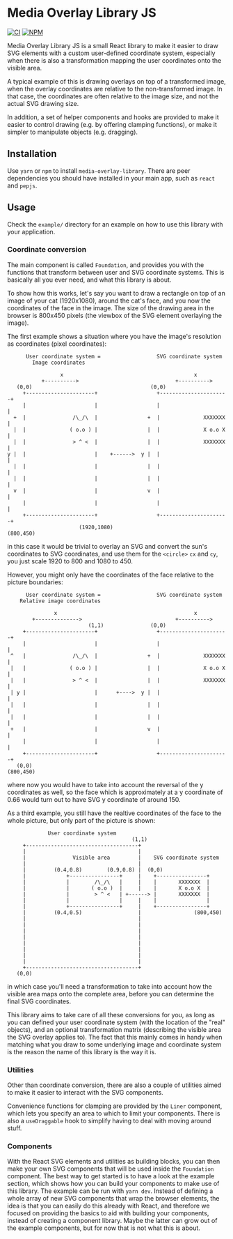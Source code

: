 # Media Overlay Library JS

[![CI][ci-image]][ci-url]
[![NPM][npm-image]][npm-url]

[ci-image]: https://github.com/AxisCommunications/media-overlay-library-js/workflows/CI/badge.svg
[ci-url]: https://github.com/AxisCommunications/media-overlay-library-js/actions
[npm-image]: https://img.shields.io/npm/v/media-overlay-library.svg
[npm-url]: https://www.npmjs.com/package/media-overlay-library

Media Overlay Library JS is a small React library to make it easier to draw SVG
elements with a custom user-defined coordinate system, especially when there is
also a transformation mapping the user coordinates onto the visible area.

A typical example of this is drawing overlays on top of a transformed image,
when the overlay coordinates are relative to the non-transformed image.
In that case, the coordinates are often relative to the image size, and not
the actual SVG drawing size.

In addition, a set of helper components and hooks are provided to make it easier
to control drawing (e.g. by offering clamping functions), or make it simpler to
manipulate objects (e.g. dragging).

## Installation

Use `yarn` or `npm` to install `media-overlay-library`. There are peer
dependencies you should have installed in your main app, such as `react` and
`pepjs`.

## Usage

Check the `example/` directory for an example on how to use this library with
your application.

### Coordinate conversion

The main component is called `Foundation`, and provides you with the functions
that transform between user and SVG coordinate systems. This is basically all
you ever need, and what this library is about.

To show how this works, let's say you want to draw a rectangle on top of an
image of your cat (1920x1080), around the cat's face, and you now the
coordinates of the face in the image. The size of the drawing area in the
browser is 800x450 pixels (the viewbox of the SVG element overlaying the
image).

The first example shows a situation where you have the image's resolution as
coordinates (pixel coordinates):

```
      User coordinate system =                  SVG coordinate system
        Image coordinates

                 x                                          x
           +---------->                               +---------->
   (0,0)                                      (0,0)
     +----------------------+                   +----------------------+
     |                      |                   |                      |
  +  |               /\_/\  |                +  |              XXXXXXX |
  |  |              ( o.o ) |                |  |              X o.o X |
  |  |               > ^ <  |                |  |              XXXXXXX |
y |  |                      |    +------>  y |  |                      |
  |  |                      |                |  |                      |
  |  |                      |                |  |                      |
  v  |                      |                v  |                      |
     |                      |                   |                      |
     +----------------------+                   +----------------------+
                       (1920,1080)                                 (800,450)
```

in this case it would be trivial to overlay an SVG and convert the sun's
coordinates to SVG coordinates, and use them for the `<circle>` `cx` and `cy`,
you just scale 1920 to 800 and 1080 to 450.

However, you might only have the coordinates of the face relative to the
picture boundaries:

```
      User coordinate system =                  SVG coordinate system
    Relative image coordinates

               x                                            x
        +-------------->                              +---------->
                          (1,1)               (0,0)
     +----------------------+                   +----------------------+
     |                      |                   |                      |
 ^   |               /\_/\  |                +  |              XXXXXXX |
 |   |              ( o.o ) |                |  |              X o.o X |
 |   |               > ^ <  |                |  |              XXXXXXX |
 | y |                      |      +---->  y |  |                      |
 |   |                      |                |  |                      |
 |   |                      |                |  |                      |
 +   |                      |                v  |                      |
     |                      |                   |                      |
     +----------------------+                   +----------------------+
   (0,0)                                                           (800,450)
```

where now you would have to take into account the reversal of the y coordinates
as well, so the face which is approximately at a y coordinate of 0.66 would turn
out to have SVG y coordinate of around 150.

As a third example, you still have the realtive coordinates of the face to the
whole picture, but only part of the picture is shown:

```
             User coordinate system
                                        (1,1)
     +------------------------------------+
     |                                    |
     |               Visible area         |    SVG coordinate system
     |                                    |
     |         (0.4,0.8)        (0.9,0.8) |  (0,0)
     |             +----------------+     |    +----------------+
     |             |        /\_/\   |     |    |       XXXXXXX  |
     |             |       ( o.o )  |     |    |       X o.o X  |
     |             |        > ^ <   | +------> |       XXXXXXX  |
     |             |                |     |    |                |
     |             +----------------+     |    +----------------+
     |         (0.4,0.5)                  |                 (800,450)
     |                                    |
     |                                    |
     |                                    |
     |                                    |
     |                                    |
     |                                    |
     |                                    |
     |                                    |
     +------------------------------------+
   (0,0)
```

in which case you'll need a transformation to take into account how the visible
area maps onto the complete area, before you can determine the final SVG coordinates.

This library aims to take care of all these conversions for you, as long
as you can defined your user coordinate system (with the location of the "real"
objects), and an optional transformation matrix (describing the visible area
the SVG overlay applies to). The fact that this mainly comes in handy when
matching what you draw to some underlying image and coordinate system is
the reason the name of this library is the way it is.

### Utilities

Other than coordinate conversion, there are also a couple of utilities aimed to
make it easier to interact with the SVG components.

Convenience functions for clamping are provided by the `Liner` component, which
lets you specify an area to which to limit your components. There is also a
`useDraggable` hook to simplify having to deal with moving around stuff.

### Components

With the React SVG elements and utilities as building blocks, you can then make
your own SVG components that will be used inside the `Foundation` component.
The best way to get started is to have a look at the example section, which
shows how you can build your components to make use of this library. The
example can be run with `yarn dev`. Instead of defining a whole array of new
SVG components that wrap the browser elements, the idea is that you can easily
do this already with React, and therefore we focused on providing the basics to
aid with building your components, instead of creating a component library.
Maybe the latter can grow out of the example components, but for now that is
not what this is about.
